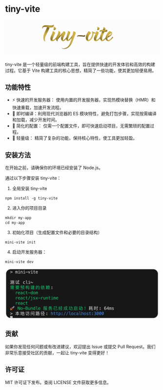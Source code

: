 # tiny-vite

<img src="./assets/logo.png" />

tiny-vite 是一个轻量级的前端构建工具，旨在提供快速的开发体验和高效的构建过程。它基于 Vite 构建工具的核心思想，精简了一些功能，使其更加轻便易用。

## 功能特性

- ⚡️ 快速的开发服务器： 使用内置的开发服务器，实现热模块替换（HMR）和快速重载，加速开发流程。
- 🚀 即时编译：利用现代浏览器的 ES 模块特性，避免打包步骤，实现按需编译和加载，减少开发时间。
- 📝 简化的配置： 仅需一个配置文件，即可快速启动项目，无需繁琐的配置过程。
- 🎉 轻量级： 精简了复杂的功能，保持核心特性，使工具更加轻盈。

## 安装方法

在开始之前，请确保你的环境已经安装了 Node.js。

通过以下步骤安装 tiny-vite：

1. 全局安装 tiny-vite

```shell
npm install -g tiny-vite
```

2. 进入你的项目目录

```shell
mkdir my-app
cd my-app
```

3. 初始化项目（生成配置文件和必要的目录结构）

```shell
mini-vite init
```

4. 启动开发服务器：

```shell
mini-vite dev
```

![](/assets/dev.png)

## 贡献

如果你发现任何问题或有改进建议，欢迎提出 Issue 或提交 Pull Request。我们非常乐意接受社区的贡献，一起让 tiny-vite 变得更好！

## 许可证

MIT 许可证下发布。查阅 LICENSE 文件获取更多信息。
